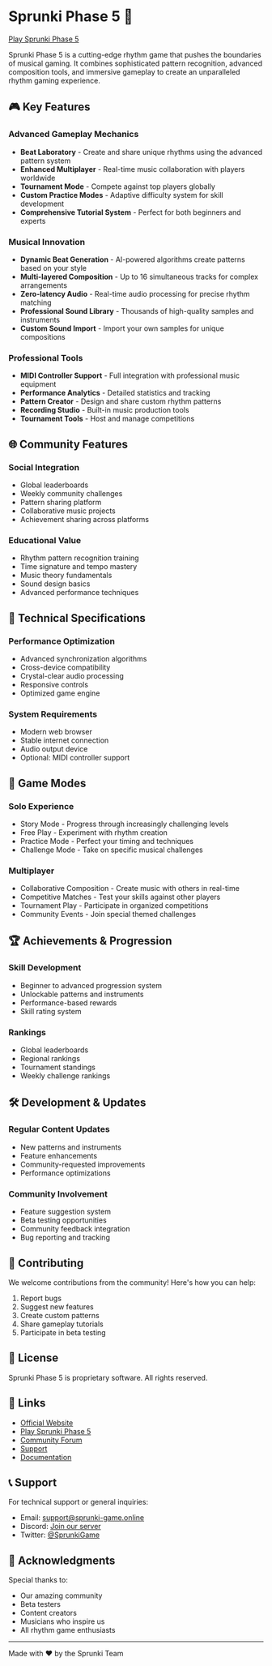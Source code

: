 # Sprunki Phase 5 🎵

[Play Sprunki Phase 5](https://sprunki-game.online/games/sprunki-phase-5)

Sprunki Phase 5 is a cutting-edge rhythm game that pushes the boundaries of musical gaming. It combines sophisticated pattern recognition, advanced composition tools, and immersive gameplay to create an unparalleled rhythm gaming experience.

## 🎮 Key Features

### Advanced Gameplay Mechanics
- **Beat Laboratory** - Create and share unique rhythms using the advanced pattern system
- **Enhanced Multiplayer** - Real-time music collaboration with players worldwide
- **Tournament Mode** - Compete against top players globally
- **Custom Practice Modes** - Adaptive difficulty system for skill development
- **Comprehensive Tutorial System** - Perfect for both beginners and experts

### Musical Innovation
- **Dynamic Beat Generation** - AI-powered algorithms create patterns based on your style
- **Multi-layered Composition** - Up to 16 simultaneous tracks for complex arrangements
- **Zero-latency Audio** - Real-time audio processing for precise rhythm matching
- **Professional Sound Library** - Thousands of high-quality samples and instruments
- **Custom Sound Import** - Import your own samples for unique compositions

### Professional Tools
- **MIDI Controller Support** - Full integration with professional music equipment
- **Performance Analytics** - Detailed statistics and tracking
- **Pattern Creator** - Design and share custom rhythm patterns
- **Recording Studio** - Built-in music production tools
- **Tournament Tools** - Host and manage competitions

## 🌐 Community Features

### Social Integration
- Global leaderboards
- Weekly community challenges
- Pattern sharing platform
- Collaborative music projects
- Achievement sharing across platforms

### Educational Value
- Rhythm pattern recognition training
- Time signature and tempo mastery
- Music theory fundamentals
- Sound design basics
- Advanced performance techniques

## 🔧 Technical Specifications

### Performance Optimization
- Advanced synchronization algorithms
- Cross-device compatibility
- Crystal-clear audio processing
- Responsive controls
- Optimized game engine

### System Requirements
- Modern web browser
- Stable internet connection
- Audio output device
- Optional: MIDI controller support

## 🎯 Game Modes

### Solo Experience
- Story Mode - Progress through increasingly challenging levels
- Free Play - Experiment with rhythm creation
- Practice Mode - Perfect your timing and techniques
- Challenge Mode - Take on specific musical challenges

### Multiplayer
- Collaborative Composition - Create music with others in real-time
- Competitive Matches - Test your skills against other players
- Tournament Play - Participate in organized competitions
- Community Events - Join special themed challenges

## 🏆 Achievements & Progression

### Skill Development
- Beginner to advanced progression system
- Unlockable patterns and instruments
- Performance-based rewards
- Skill rating system

### Rankings
- Global leaderboards
- Regional rankings
- Tournament standings
- Weekly challenge rankings

## 🛠 Development & Updates

### Regular Content Updates
- New patterns and instruments
- Feature enhancements
- Community-requested improvements
- Performance optimizations

### Community Involvement
- Feature suggestion system
- Beta testing opportunities
- Community feedback integration
- Bug reporting and tracking

## 🤝 Contributing

We welcome contributions from the community! Here's how you can help:

1. Report bugs
2. Suggest new features
3. Create custom patterns
4. Share gameplay tutorials
5. Participate in beta testing

## 📜 License

Sprunki Phase 5 is proprietary software. All rights reserved.

## 🔗 Links

- [Official Website](https://sprunki-game.online)
- [Play Sprunki Phase 5](https://sprunki-game.online/games/sprunki-phase-5)
- [Community Forum](#)
- [Support](#)
- [Documentation](#)

## 📞 Support

For technical support or general inquiries:
- Email: support@sprunki-game.online
- Discord: [Join our server](#)
- Twitter: [@SprunkiGame](#)

## 🙏 Acknowledgments

Special thanks to:
- Our amazing community
- Beta testers
- Content creators
- Musicians who inspire us
- All rhythm game enthusiasts

---

Made with ♥ by the Sprunki Team
